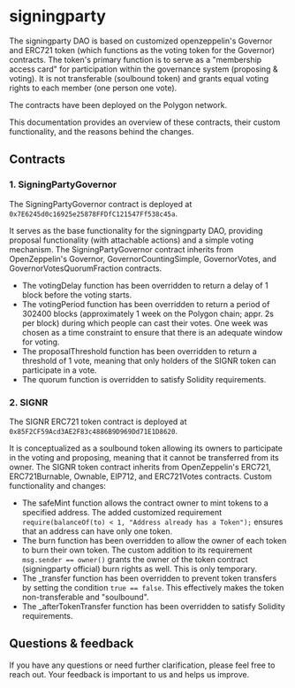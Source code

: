 # signingparty

The signingparty DAO is based on customized openzeppelin's Governor and ERC721 token (which functions as the voting token for the Governor) contracts.
The token's primary function is to serve as a "membership access card" for participation within the governance system (proposing & voting).
It is not transferable (soulbound token) and grants equal voting rights to each member (one person one vote).

The contracts have been deployed on the Polygon network. 

This documentation provides an overview of these contracts, their custom functionality, and the reasons behind the changes.

## Contracts
### 1. SigningPartyGovernor

The SigningPartyGovernor contract is deployed at `0x7E6245d0c16925e25878FFDfC121547Ff538c45a`.

It serves as the base functionality for the signingparty DAO, providing proposal functionality (with attachable actions) and a simple voting mechanism.
The SigningPartyGovernor contract inherits from OpenZeppelin's Governor, GovernorCountingSimple, GovernorVotes, and GovernorVotesQuorumFraction contracts.

- The votingDelay function has been overridden to return a delay of 1 block before the voting starts.
- The votingPeriod function has been overridden to return a period of 302400 blocks (approximately 1 week on the Polygon chain; appr. 2s per block) during which people can cast their votes. One week was chosen as a time constraint to ensure that there is an adequate window for voting.
- The proposalThreshold function has been overridden to return a threshold of 1 vote, meaning that only holders of the SIGNR token can participate in a vote.
- The quorum function is overridden to satisfy Solidity requirements.

### 2. SIGNR

The SIGNR ERC721 token contract is deployed at `0x85F2CF59Acd3AE2F83c4886B9D969Dd71E1D8620`. 

It is conceptualized as a soulbound token allowing its owners to participate in the voting and proposing, meaning that it cannot be transferred from its owner.
The SIGNR token contract inherits from OpenZeppelin's ERC721, ERC721Burnable, Ownable, EIP712, and ERC721Votes contracts.
Custom functionality and changes:

- The safeMint function allows the contract owner to mint tokens to a specified address. The added customized requirement 
    `require(balanceOf(to) < 1, "Address already has a Token");`
    ensures that an address can have only one token.
- The burn function has been overridden to allow the owner of each token to burn their own token. The custom addition to its requirement `msg.sender == owner()` grants the owner of the token contract (signingparty official) burn rights as well. This is only temporary.
- The _transfer function has been overridden to prevent token transfers by setting the condition `true == false`. This effectively makes the token non-transferable and "soulbound". 
- The _afterTokenTransfer function has been overridden to satisfy Solidity requirements.



## Questions & feedback
If you have any questions or need further clarification, please feel free to reach out.
Your feedback is important to us and helps us improve.